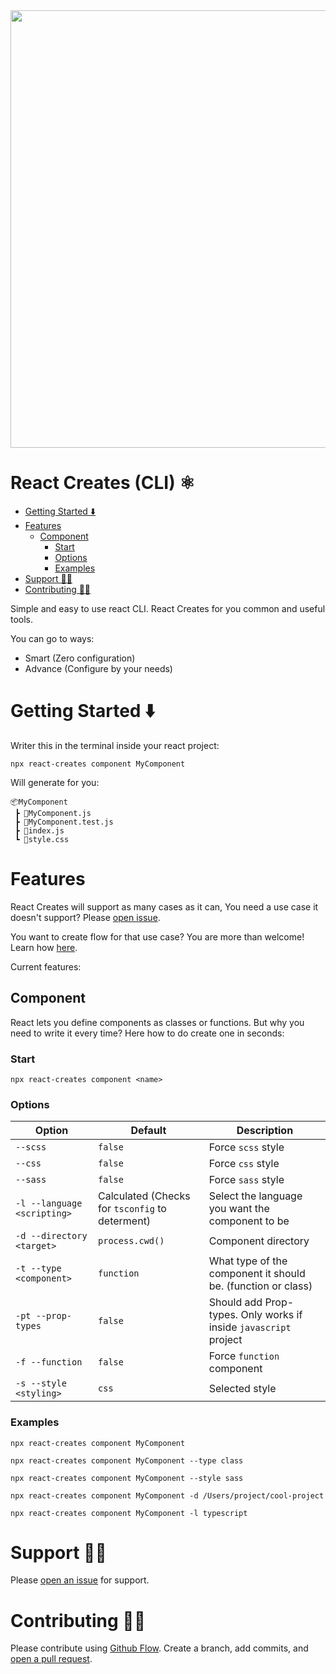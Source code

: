 <img src="https://i.ibb.co/bKHnt3C/React-Creates-Componet-Cli.gif" width="700px">

# React Creates (CLI) ⚛️

- [Getting Started ⬇️](#getting-started-⬇️)
- [Features](#features)
  - [Component](#component)
    - [Start](#start)
    - [Options](#options)
    - [Examples](#examples)
- [Support 👨‍🔧](#support-👨‍🔧)
- [Contributing 👩‍💻](#contributing-👩‍💻)

Simple and easy to use react CLI.
React Creates for you common and useful tools.

You can go to ways:

- Smart (Zero configuration)
- Advance (Configure by your needs)

# Getting Started ⬇️

Writer this in the terminal inside your react project:

`npx react-creates component MyComponent`

Will generate for you:

```
📦MyComponent
 ┣ 📜MyComponent.js
 ┣ 📜MyComponent.test.js
 ┣ 📜index.js
 ┗ 📜style.css
```

# Features

React Creates will support as many cases as it can, You need a use case it doesn't support? Please [open issue](https://github.com/tzachbon/react-creates/issues/new).

You want to create flow for that use case? You are more than welcome! Learn how [here](#contributing-👩‍💻).

Current features:

## Component

React lets you define components as classes or functions.
But why you need to write it every time?
Here how to do create one in seconds:

### Start

`npx react-creates component <name>`

### Options

| Option                      | Default                                         | Description                                                      |
| --------------------------- | ----------------------------------------------- | ---------------------------------------------------------------- |
| `--scss`                    | `false`                                         | Force `scss` style                                               |
| `--css`                     | `false`                                         | Force `css` style                                                |
| `--sass`                    | `false`                                         | Force `sass` style                                               |
| `-l --language <scripting>` | Calculated (Checks for `tsconfig` to determent) | Select the language you want the component to be                 |
| `-d --directory <target>`   | `process.cwd()`                                 | Component directory                                              |
| `-t --type <component>`     | `function`                                      | What type of the component it should be. (function or class)     |
| `-pt --prop-types`          | `false`                                         | Should add Prop-types. Only works if inside `javascript` project |
| `-f --function`             | `false`                                         | Force `function` component                                       |
| `-s --style <styling>`      | `css`                                           | Selected style                                                   |

### Examples

`npx react-creates component MyComponent`

`npx react-creates component MyComponent --type class`

`npx react-creates component MyComponent --style sass`

`npx react-creates component MyComponent -d /Users/project/cool-project`

`npx react-creates component MyComponent -l typescript`

# Support 👨‍🔧

Please [open an issue](https://github.com/tzachbon/react-creates/issues/new) for support.

# Contributing 👩‍💻

Please contribute using [Github Flow](https://guides.github.com/introduction/flow/). Create a branch, add commits, and [open a pull request](https://github.com/tzachbon/react-creates/compare/).
